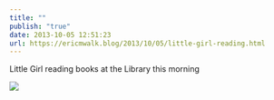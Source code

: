 ```yaml
---
title: ""
publish: "true"
date: 2013-10-05 12:51:23
url: https://ericmwalk.blog/2013/10/05/little-girl-reading.html
---
```


Little Girl reading books at the Library this morning

![](https://ericmwalk.blog/uploads/2022/0f13cba5d4.jpg)